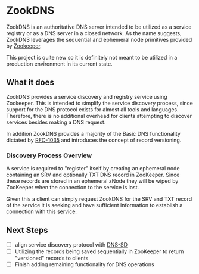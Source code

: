 # ZookDNS

ZookDNS is an authoritative DNS server intended to be utilized as a service registry or as a DNS server in a closed network. As the name suggests, ZookDNS leverages the sequential and ephemeral node primitives provided by [Zookeeper][zookeeper].

This project is quite new so it is definitely not meant to be utilized in a production environment in its current state. 

## What it does
ZookDNS provides a service discovery and registry service using Zookeeper. This is intended to simplify the service discovery process, since support for the DNS protocol exists for almost all tools and languages. Therefore, there is no additional overhead for clients attempting to discover services besides making a DNS request.

In addition ZookDNS provides a majority of the Basic DNS functionality dictated by [RFC-1035][RFC-1035] and introduces the concept of record versioning.

### Discovery Process Overview

A service is required to "register" itself by creating an ephemeral node containing an SRV and optionally TXT DNS record in ZooKeeper. Since these records are stored in an ephemeral zNode they will be wiped by ZooKeeper when the connection to the service is lost.

Given this a client can simply request ZookDNS for the SRV and TXT record of the service it is seeking and have sufficient information to establish a connection with this service.

## Next Steps
- [ ] align service discovery protocol with [DNS-SD][DNS-SD]
- [ ] Utilizing the records being saved sequentially in ZooKeeper to return "versioned" records to clients
- [ ] Finish adding remaining functionality for DNS operations

[RFC-1035]:
https://www.ietf.org/rfc/rfc1035.txt
[DNS-SD]:
https://www.ietf.org/rfc/rfc6763.txt
[zookeeper]:
https://zookeeper.apache.org/
